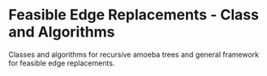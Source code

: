 # Feasible Edge Replacements - Class and Algorithms
Classes and algorithms for recursive amoeba trees and general framework for feasible edge replacements.
